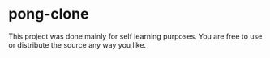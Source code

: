 # pong-clone

This project was done mainly for self learning purposes. You are free to use or distribute the source any way you like.
